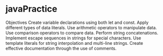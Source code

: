 # javaPractice
Objectives
Create variable declarations using both let and const.
Apply different types of data literals.
Use arithmetic operators to manipulate data.
Use comparison operators to compare data.
Perform string concatenations.
Implement escape sequences in strings for special characters.
Use template literals for string interpolation and multi-line strings.
Create effective documentation through the use of comments.